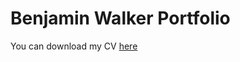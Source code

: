 # Benjamin Walker Portfolio

You can download my CV [here](https://github.com/benjiwalker/portfolio/blob/main/CV.pdf)
